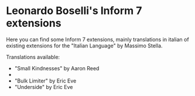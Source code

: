 Leonardo Boselli's Inform 7 extensions
======================================

Here you can find some Inform 7 extensions, mainly translations in italian of existing extensions for the "Italian Language" by Massimo Stella.

Translations available:

* "Small Kindnesses" by Aaron Reed
* 
* "Bulk Limiter" by Eric Eve
* "Underside" by Eric Eve
